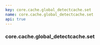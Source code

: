 ```yaml
---
key: core.cache.global_detectcache.set
name: core.cache.global_detectcache.set
api: true
---
```


### core.cache.global_detectcache.set
